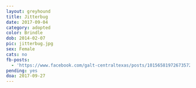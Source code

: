```yaml
---
layout: greyhound
title: Jitterbug
date: 2017-09-04
category: adopted
color: Brindle
dob: 2014-02-07
pic: jitterbug.jpg
sex: Female
cats: no
fb-posts:
  - 'https://www.facebook.com/galt-centraltexas/posts/10156581972673572:0'
pending: yes
doa: 2017-09-27
---
```


